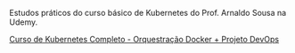 Estudos práticos do curso básico de Kubernetes do Prof. Arnaldo Sousa na Udemy.

[Curso de Kubernetes Completo - Orquestração Docker + Projeto DevOps](https://www.curso-de-kubernetes.com)
